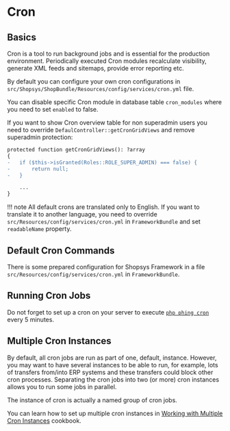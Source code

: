# Cron

## Basics
Cron is a tool to run background jobs and is essential for the production environment.
Periodically executed Cron modules recalculate visibility, generate XML feeds and sitemaps, provide error reporting etc.

By default you can configure your own cron configurations in `src/Shopsys/ShopBundle/Resources/config/services/cron.yml` file.

You can disable specific Cron module in database table `cron_modules` where you need to set `enabled` to false.

If you want to show Cron overview table for non superadmin users you need to override `DefaulController::getCronGridViews` and remove superadmin protection:
```diff
protected function getCronGridViews(): ?array
{
-   if ($this->isGranted(Roles::ROLE_SUPER_ADMIN) === false) {
-       return null;
-   }

    ...
}
```

!!! note
    All default crons are translated only to English. If you want to translate it to another language, you need to override `src/Resources/config/services/cron.yml` in `FrameworkBundle` and set `readableName` property.

## Default Cron Commands
There is some prepared configuration for Shopsys Framework in a file `src/Resources/config/services/cron.yml` in `FrameworkBundle`.

## Running Cron Jobs
Do not forget to set up a cron on your server to execute [`php phing cron`](../introduction/console-commands-for-application-management-phing-targets.md#cron) every 5 minutes.

## Multiple Cron Instances
By default, all cron jobs are run as part of one, default, instance.
However, you may want to have several instances to be able to run, for example, lots of transfers from/into ERP systems and these transfers could block other cron processes.
Separating the cron jobs into two (or more) cron instances allows you to run some jobs in parallel.

The instance of cron is actually a named group of cron jobs.

You can learn how to set up multiple cron instances in [Working with Multiple Cron Instances](../cookbook/working-with-multiple-cron-instances.md) cookbook.
